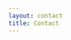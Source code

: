 ```yaml
---
layout: contact
title: Contact
---
```


<meta http-equiv="refresh" content="0; url=mailto:Franco.03611@gmail.com">
